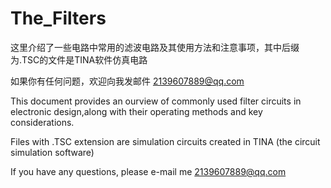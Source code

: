# The_Filters
这里介绍了一些电路中常用的滤波电路及其使用方法和注意事项，其中后缀为.TSC的文件是TINA软件仿真电路

如果你有任何问题，欢迎向我发邮件 2139607889@qq.com

This document provides an ourview of commonly used filter circuits in electronic design,along with their operating methods and key considerations.

Files with .TSC extension are simulation circuits created in TINA (the circuit simulation software)

If you have any questions, please e-mail me 2139607889@qq.com
